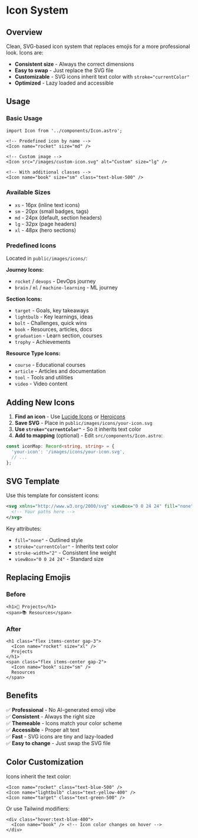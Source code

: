 # Icon System

## Overview

Clean, SVG-based icon system that replaces emojis for a more professional look. Icons are:
- **Consistent size** - Always the correct dimensions
- **Easy to swap** - Just replace the SVG file
- **Customizable** - SVG icons inherit text color with `stroke="currentColor"`
- **Optimized** - Lazy loaded and accessible

## Usage

### Basic Usage

```astro
import Icon from '../components/Icon.astro';

<!-- Predefined icon by name -->
<Icon name="rocket" size="md" />

<!-- Custom image -->
<Icon src="/images/custom-icon.svg" alt="Custom" size="lg" />

<!-- With additional classes -->
<Icon name="book" size="sm" class="text-blue-500" />
```

### Available Sizes

- `xs` - 16px (inline text icons)
- `sm` - 20px (small badges, tags)
- `md` - 24px (default, section headers)
- `lg` - 32px (page headers)
- `xl` - 48px (hero sections)

### Predefined Icons

Located in `public/images/icons/`:

**Journey Icons:**
- `rocket` / `devops` - DevOps journey
- `brain` / `ml` / `machine-learning` - ML journey

**Section Icons:**
- `target` - Goals, key takeaways
- `lightbulb` - Key learnings, ideas
- `bolt` - Challenges, quick wins
- `book` - Resources, articles, docs
- `graduation` - Learn section, courses
- `trophy` - Achievements

**Resource Type Icons:**
- `course` - Educational courses
- `article` - Articles and documentation
- `tool` - Tools and utilities
- `video` - Video content

## Adding New Icons

1. **Find an icon** - Use [Lucide Icons](https://lucide.dev) or [Heroicons](https://heroicons.com)
2. **Save SVG** - Place in `public/images/icons/your-icon.svg`
3. **Use `stroke="currentColor"`** - So it inherits text color
4. **Add to mapping** (optional) - Edit `src/components/Icon.astro`:

```typescript
const iconMap: Record<string, string> = {
  'your-icon': '/images/icons/your-icon.svg',
  // ...
};
```

## SVG Template

Use this template for consistent icons:

```svg
<svg xmlns="http://www.w3.org/2000/svg" viewBox="0 0 24 24" fill="none" stroke="currentColor" stroke-width="2" stroke-linecap="round" stroke-linejoin="round">
  <!-- Your paths here -->
</svg>
```

Key attributes:
- `fill="none"` - Outlined style
- `stroke="currentColor"` - Inherits text color
- `stroke-width="2"` - Consistent line weight
- `viewBox="0 0 24 24"` - Standard size

## Replacing Emojis

### Before
```astro
<h1>🚀 Projects</h1>
<span>📚 Resources</span>
```

### After
```astro
<h1 class="flex items-center gap-3">
  <Icon name="rocket" size="xl" />
  Projects
</h1>
<span class="flex items-center gap-2">
  <Icon name="book" size="sm" />
  Resources
</span>
```

## Benefits

✅ **Professional** - No AI-generated emoji vibe  
✅ **Consistent** - Always the right size  
✅ **Themeable** - Icons match your color scheme  
✅ **Accessible** - Proper alt text  
✅ **Fast** - SVG icons are tiny and lazy-loaded  
✅ **Easy to change** - Just swap the SVG file  

## Color Customization

Icons inherit the text color:

```astro
<Icon name="rocket" class="text-blue-500" />
<Icon name="lightbulb" class="text-yellow-400" />
<Icon name="target" class="text-green-500" />
```

Or use Tailwind modifiers:

```astro
<div class="hover:text-blue-400">
  <Icon name="book" /> <!-- Icon color changes on hover -->
</div>
```
